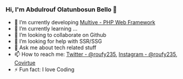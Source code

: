 ### Hi, I'm Abdulrouf Olatunbosun Bello 👋

<!--
**roufy235/roufy235** is a ✨ _special_ ✨ repository because its `README.md` (this file) appears on your GitHub profile.

Here are some ideas to get you started:
-->

- 🔭 I’m currently developing [Multive - PHP Web Framework](https://github.com/roufy235/Multive)
- 🌱 I’m currently learning ...
- 👯 I’m looking to collaborate on Github
- 🤔 I’m looking for help with SSR/SSG
- 💬 Ask me about tech related stuff
- 📫 How to reach me: [Twitter - @roufy235](https://twitter.com/Roufy235), [Instagram - @roufy235](https://www.instagram.com/roufy235/), [Covirtue](https://www.covitue.com)
- ⚡ Fun fact: I love Coding

